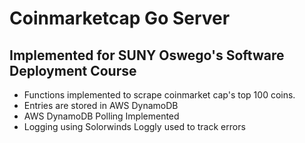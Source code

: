 
# Coinmarketcap Go Server

## Implemented for SUNY Oswego's Software Deployment Course

- Functions implemented to scrape coinmarket cap's top 100 coins.
- Entries are stored in AWS DynamoDB
- AWS DynamoDB Polling Implemented
- Logging using Solorwinds Loggly used to track errors 



